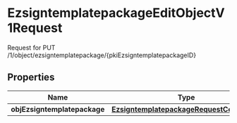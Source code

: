 

# EzsigntemplatepackageEditObjectV1Request

Request for PUT /1/object/ezsigntemplatepackage/{pkiEzsigntemplatepackageID}

## Properties

| Name | Type | Description | Notes |
|------------ | ------------- | ------------- | -------------|
|**objEzsigntemplatepackage** | [**EzsigntemplatepackageRequestCompound**](EzsigntemplatepackageRequestCompound.md) |  |  |



